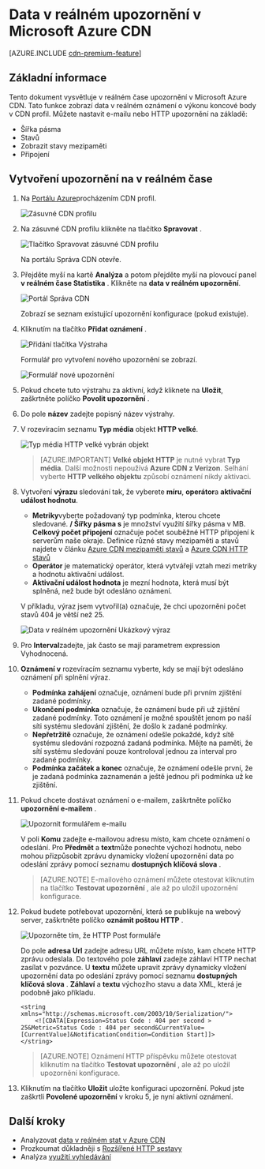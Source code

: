 <properties
    pageTitle="Upozornění v reálném čase Azure CDN | Microsoft Azure"
    description="Data v reálném upozornění v Microsoft Azure CDN. Oznámení o výkonu koncové body ve vašem profilu CDN poskytuje v reálném čase výstraha."
    services="cdn"
    documentationCenter=""
    authors="camsoper"
    manager="erikre"
    editor=""/>

<tags
    ms.service="cdn"
    ms.workload="tbd"
    ms.tgt_pltfrm="na"
    ms.devlang="na"
    ms.topic="article"
    ms.date="07/12/2016"
    ms.author="casoper"/>

# <a name="real-time-alerts-in-microsoft-azure-cdn"></a>Data v reálném upozornění v Microsoft Azure CDN

[AZURE.INCLUDE [cdn-premium-feature](../../includes/cdn-premium-feature.md)]


## <a name="overview"></a>Základní informace

Tento dokument vysvětluje v reálném čase upozornění v Microsoft Azure CDN. Tato funkce zobrazí data v reálném oznámení o výkonu koncové body v CDN profil.  Můžete nastavit e-mailu nebo HTTP upozornění na základě:

* Šířka pásma
* Stavů
* Zobrazit stavy mezipaměti
* Připojení

## <a name="creating-a-real-time-alert"></a>Vytvoření upozornění na v reálném čase

1. Na [Portálu Azure](https://portal.azure.com)procházením CDN profil.

    ![Zásuvné CDN profilu](./media/cdn-real-time-alerts/cdn-profile-blade.png)

2. Na zásuvné CDN profilu klikněte na tlačítko **Spravovat** .

    ![Tlačítko Spravovat zásuvné CDN profilu](./media/cdn-real-time-alerts/cdn-manage-btn.png)

    Na portálu Správa CDN otevře.

3. Přejděte myší na kartě **Analýza** a potom přejděte myší na plovoucí panel **v reálném čase Statistika** .  Klikněte na **data v reálném upozornění**.

    ![Portál Správa CDN](./media/cdn-real-time-alerts/cdn-premium-portal.png)

    Zobrazí se seznam existující upozornění konfigurace (pokud existuje).

4. Kliknutím na tlačítko **Přidat oznámení** .

    ![Přidání tlačítka Výstraha](./media/cdn-real-time-alerts/cdn-add-alert.png)

    Formulář pro vytvoření nového upozornění se zobrazí.

    ![Formulář nové upozornění](./media/cdn-real-time-alerts/cdn-new-alert.png)

5. Pokud chcete tuto výstrahu za aktivní, když kliknete na **Uložit**, zaškrtněte políčko **Povolit upozornění** .

6. Do pole **název** zadejte popisný název výstrahy.

7. V rozevíracím seznamu **Typ média** objekt **HTTP velké**.

    ![Typ média HTTP velké vybrán objekt](./media/cdn-real-time-alerts/cdn-http-large.png)

    > [AZURE.IMPORTANT] **Velké objekt HTTP** je nutné vybrat **Typ média**.  Další možnosti nepoužívá **Azure CDN z Verizon**.  Selhání vyberte **HTTP velkého objektu** způsobí oznámení nikdy aktivaci.

8. Vytvoření **výrazu** sledování tak, že vyberete **míru**, **operátor**a **aktivační událost hodnotu**.

    - **Metriky**vyberte požadovaný typ podmínka, kterou chcete sledované.  **/ Šířky pásma s** je množství využití šířky pásma v MB.  **Celkový počet připojení** označuje počet souběžné HTTP připojení k serverům naše okraje.  Definice různé stavy mezipaměti a stavů najdete v článku [Azure CDN mezipaměti stavů](https://msdn.microsoft.com/library/mt759237.aspx) a [Azure CDN HTTP stavů](https://msdn.microsoft.com/library/mt759238.aspx)
    - **Operátor** je matematický operátor, která vytvářejí vztah mezi metriky a hodnotu aktivační událost.
    - **Aktivační událost hodnota** je mezní hodnota, která musí být splněná, než bude být odesláno oznámení.

    V příkladu, výraz jsem vytvořil(a) označuje, že chci upozorněni počet stavů 404 je větší než 25.

    ![Data v reálném upozornění Ukázkový výraz](./media/cdn-real-time-alerts/cdn-expression.png)

9. Pro **Interval**zadejte, jak často se mají parametrem expression Vyhodnocená.

10. **Oznámení v** rozevíracím seznamu vyberte, kdy se mají být odesláno oznámení při splnění výraz.
    
    - **Podmínka zahájení** označuje, oznámení bude při prvním zjištění zadané podmínky.
    - **Ukončení podmínka** označuje, že oznámení bude při už zjištění zadané podmínky. Toto oznámení je možné spouštět jenom po naší síti systému sledování zjištění, že došlo k zadané podmínky.
    - **Nepřetržitě** označuje, že oznámení odešle pokaždé, když sítě systému sledování rozpozná zadaná podmínka. Mějte na paměti, že sítí systému sledování pouze kontroloval jednou za interval pro zadané podmínky.
    - **Podmínka začátek a konec** označuje, že oznámení odešle první, že je zadaná podmínka zaznamenán a ještě jednou při podmínka už ke zjištění.

11. Pokud chcete dostávat oznámení o e-mailem, zaškrtněte políčko **upozornění e-mailem** .  

    ![Upozornit formulářem e-mailu](./media/cdn-real-time-alerts/cdn-notify-email.png)
    
    V poli **Komu** zadejte e-mailovou adresu místo, kam chcete oznámení o odeslání. Pro **Předmět** a **text**může ponechte výchozí hodnotu, nebo mohou přizpůsobit zprávu dynamicky vložení upozornění data po odeslání zprávy pomocí seznamu **dostupných klíčová slova** .

    > [AZURE.NOTE] E-mailového oznámení můžete otestovat kliknutím na tlačítko **Testovat upozornění** , ale až po uložil upozornění konfigurace.

12. Pokud budete potřebovat upozornění, která se publikuje na webový server, zaškrtněte políčko **oznámit poštou HTTP** .

    ![Upozorněte tím, že HTTP Post formuláře](./media/cdn-real-time-alerts/cdn-notify-http.png)

    Do pole **adresa Url** zadejte adresu URL můžete místo, kam chcete HTTP zprávu odeslala. Do textového pole **záhlaví** zadejte záhlaví HTTP nechat zasílat v pozvánce.  U **textu** můžete upravit zprávy dynamicky vložení upozornění data po odeslání zprávy pomocí seznamu **dostupných klíčová slova** .  **Záhlaví** a **textu** výchozího stavu a data XML, která je podobně jako příkladu.

    ```
    <string xmlns="http://schemas.microsoft.com/2003/10/Serialization/">
        <![CDATA[Expression=Status Code : 404 per second > 25&Metric=Status Code : 404 per second&CurrentValue=[CurrentValue]&NotificationCondition=Condition Start]]>
    </string>
    ```

    > [AZURE.NOTE] Oznámení HTTP příspěvku můžete otestovat kliknutím na tlačítko **Testovat upozornění** , ale až po uložil upozornění konfigurace.

13. Kliknutím na tlačítko **Uložit** uložte konfiguraci upozornění.  Pokud jste zaškrtli **Povolené upozornění** v kroku 5, je nyní aktivní oznámení.

## <a name="next-steps"></a>Další kroky

- Analyzovat [data v reálném stat v Azure CDN](cdn-real-time-stats.md)
- Prozkoumat důkladněji s [Rozšířené HTTP sestavy](cdn-advanced-http-reports.md)
- Analýza [využití vyhledávání](cdn-analyze-usage-patterns.md)

